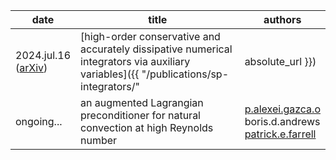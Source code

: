 | date                                                                  | title                                                                                                                                                    | authors                                                                                                                       |
| --------------------------------------------------------------------- | -------------------------------------------------------------------------------------------------------------------------------------------------------- | ----------------------------------------------------------------------------------------------------------------------------- |
| 2024.jul.16 <br> ([arXiv](https://doi.org/10.48550/arXiv.2407.11904)) | [high-order conservative and accurately dissipative numerical integrators via auxiliary variables]({{ "/publications/sp-integrators/" | absolute_url }}) | boris.d.andrews <br> [patrick.e.farrell](https://pefarrell.org/)                                                              |
| ongoing\.\.\.                                                         | an augmented Lagrangian preconditioner for natural convection at high Reynolds number                                                                    | [p.alexei.gazca.o](https://gazcaorozco.github.io/home/) <br> boris.d.andrews <br> [patrick.e.farrell](https://pefarrell.org/) |
